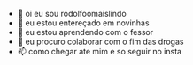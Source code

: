 - 👋 oi eu sou rodolfoomaislindo
- 👀 eu estou entereçado em novinhas 
- 🌱 eu estou aprendendo com o fessor 
- 💞️ eu procuro colaborar com o fim das drogas 
- 📫 como chegar ate mim e so seguir no insta 
